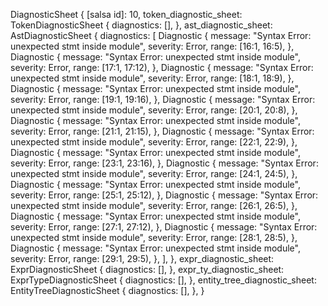 DiagnosticSheet {
    [salsa id]: 10,
    token_diagnostic_sheet: TokenDiagnosticSheet {
        diagnostics: [],
    },
    ast_diagnostic_sheet: AstDiagnosticSheet {
        diagnostics: [
            Diagnostic {
                message: "Syntax Error: unexpected stmt inside module",
                severity: Error,
                range: [16:1, 16:5),
            },
            Diagnostic {
                message: "Syntax Error: unexpected stmt inside module",
                severity: Error,
                range: [17:1, 17:12),
            },
            Diagnostic {
                message: "Syntax Error: unexpected stmt inside module",
                severity: Error,
                range: [18:1, 18:9),
            },
            Diagnostic {
                message: "Syntax Error: unexpected stmt inside module",
                severity: Error,
                range: [19:1, 19:16),
            },
            Diagnostic {
                message: "Syntax Error: unexpected stmt inside module",
                severity: Error,
                range: [20:1, 20:8),
            },
            Diagnostic {
                message: "Syntax Error: unexpected stmt inside module",
                severity: Error,
                range: [21:1, 21:15),
            },
            Diagnostic {
                message: "Syntax Error: unexpected stmt inside module",
                severity: Error,
                range: [22:1, 22:9),
            },
            Diagnostic {
                message: "Syntax Error: unexpected stmt inside module",
                severity: Error,
                range: [23:1, 23:16),
            },
            Diagnostic {
                message: "Syntax Error: unexpected stmt inside module",
                severity: Error,
                range: [24:1, 24:5),
            },
            Diagnostic {
                message: "Syntax Error: unexpected stmt inside module",
                severity: Error,
                range: [25:1, 25:12),
            },
            Diagnostic {
                message: "Syntax Error: unexpected stmt inside module",
                severity: Error,
                range: [26:1, 26:5),
            },
            Diagnostic {
                message: "Syntax Error: unexpected stmt inside module",
                severity: Error,
                range: [27:1, 27:12),
            },
            Diagnostic {
                message: "Syntax Error: unexpected stmt inside module",
                severity: Error,
                range: [28:1, 28:5),
            },
            Diagnostic {
                message: "Syntax Error: unexpected stmt inside module",
                severity: Error,
                range: [29:1, 29:5),
            },
        ],
    },
    expr_diagnostic_sheet: ExprDiagnosticSheet {
        diagnostics: [],
    },
    expr_ty_diagnostic_sheet: ExprTypeDiagnosticSheet {
        diagnostics: [],
    },
    entity_tree_diagnostic_sheet: EntityTreeDiagnosticSheet {
        diagnostics: [],
    },
}